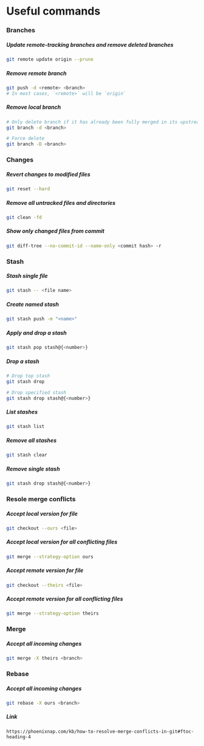 # Useful commands

### Branches

##### Update remote-tracking branches and remove deleted branches

```sh
git remote update origin --prune
```

##### Remove remote branch
```sh
git push -d <remote> <branch>
# In most cases, `<remote>` will be `origin`
```

##### Remove local branch
```sh
# Only delete branch if it has already been fully merged in its upstream branch
git branch -d <branch>

# Force delete
git branch -D <branch>
```

### Changes

##### Revert changes to modified files
```sh
git reset --hard
```

##### Remove all untracked files and directories
```sh
git clean -fd
```

##### Show only changed files from commit
```sh
git diff-tree --no-commit-id --name-only <commit hash> -r
```

### Stash

##### Stash single file
```sh
git stash -- <file name>
```

##### Create named stash
```sh
git stash push -m "<name>"
```

##### Apply and drop a stash
```sh
git stash pop stash@{<number>}
```

##### Drop a stash
```sh
# Drop top stash
git stash drop

# Drop specified stash
git stash drop stash@{<number>}
```

##### List stashes
```sh
git stash list
```

##### Remove all stashes
```sh
git stash clear
```

##### Remove single stash
```sh
git stash drop stash@{<number>}
```

### Resole merge conflicts

##### Accept local version for file
```sh
git checkout --ours <file>
```

##### Accept local version for all conflicting files
```sh
git merge --strategy-option ours
```

##### Accept remote version for file
```sh
git checkout --theirs <file>
```

##### Accept remote version for all conflicting files
```sh
git merge --strategy-option theirs
```

### Merge

##### Accept all incoming changes
```sh
git merge -X theirs <branch>
```

### Rebase

##### Accept all incoming changes
```sh
git rebase -X ours <branch>
```

##### Link
`https://phoenixnap.com/kb/how-to-resolve-merge-conflicts-in-git#ftoc-heading-4`
